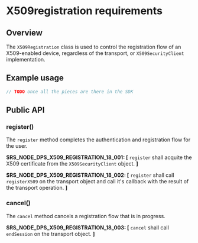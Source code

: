 # X509registration requirements

## Overview

The `X509Registration` class is used to control the registration flow of an X509-enabled device, regardless of the transport, or `X509SecurityClient` implementation.

## Example usage

```js
// TODO once all the pieces are there in the SDK

```

## Public API

### register()

The `register` method completes the authentication and registration flow for the user.

**SRS_NODE_DPS_X509_REGISTRATION_18_001: [** `register` shall acquite the X509 certificate from the `X509SecurityClient` object. **]**

**SRS_NODE_DPS_X509_REGISTRATION_18_002: [** `register` shall call `registerX509` on the transport object and call it's callback with the result of the transport operation. **]**

### cancel()

The `cancel` method cancels a registration flow that is in progress.

**SRS_NODE_DPS_X509_REGISTRATION_18_003: [** `cancel` shall call `endSession` on the transport object. **]**